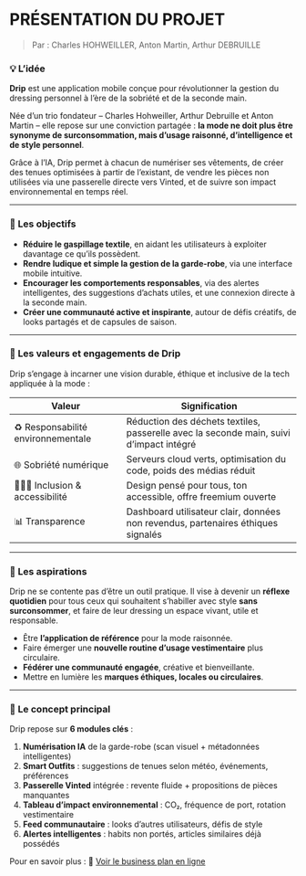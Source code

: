 # PRÉSENTATION DU PROJET
> Par : Charles HOHWEILLER, Anton Martin, Arthur DEBRUILLE

### 💡 L’idée

**Drip** est une application mobile conçue pour révolutionner la gestion du dressing personnel à l’ère de la sobriété et de la seconde main.

Née d’un trio fondateur – Charles Hohweiller, Arthur Debruille et Anton Martin – elle repose sur une conviction partagée : **la mode ne doit plus être synonyme de surconsommation, mais d’usage raisonné, d’intelligence et de style personnel**.

Grâce à l’IA, Drip permet à chacun de numériser ses vêtements, de créer des tenues optimisées à partir de l’existant, de vendre les pièces non utilisées via une passerelle directe vers Vinted, et de suivre son impact environnemental en temps réel.

---

### 🎯 Les objectifs

- **Réduire le gaspillage textile**, en aidant les utilisateurs à exploiter davantage ce qu’ils possèdent.
- **Rendre ludique et simple la gestion de la garde-robe**, via une interface mobile intuitive.
- **Encourager les comportements responsables**, via des alertes intelligentes, des suggestions d’achats utiles, et une connexion directe à la seconde main.
- **Créer une communauté active et inspirante**, autour de défis créatifs, de looks partagés et de capsules de saison.

---

### 🌿 Les valeurs et engagements de Drip

Drip s’engage à incarner une vision durable, éthique et inclusive de la tech appliquée à la mode :

| Valeur | Signification |
| --- | --- |
| ♻️ Responsabilité environnementale | Réduction des déchets textiles, passerelle avec la seconde main, suivi d’impact intégré |
| 🌐 Sobriété numérique | Serveurs cloud verts, optimisation du code, poids des médias réduit |
| 🧑‍🤝‍🧑 Inclusion & accessibilité | Design pensé pour tous, ton accessible, offre freemium ouverte |
| 📊 Transparence | Dashboard utilisateur clair, données non revendus, partenaires éthiques signalés |

---

### 🚀 Les aspirations

Drip ne se contente pas d’être un outil pratique. Il vise à devenir un **réflexe quotidien** pour tous ceux qui souhaitent s’habiller avec style **sans surconsommer**, et faire de leur dressing un espace vivant, utile et responsable.

- Être **l’application de référence** pour la mode raisonnée.
- Faire émerger une **nouvelle routine d’usage vestimentaire** plus circulaire.
- **Fédérer une communauté engagée**, créative et bienveillante.
- Mettre en lumière les **marques éthiques, locales ou circulaires**.

---

### 🧠 Le concept principal

Drip repose sur **6 modules clés** :

1. **Numérisation IA** de la garde-robe (scan visuel + métadonnées intelligentes)
2. **Smart Outfits** : suggestions de tenues selon météo, événements, préférences
3. **Passerelle Vinted** intégrée : revente fluide + propositions de pièces manquantes
4. **Tableau d’impact environnemental** : CO₂, fréquence de port, rotation vestimentaire
5. **Feed communautaire** : looks d’autres utilisateurs, défis de style
6. **Alertes intelligentes** : habits non portés, articles similaires déjà possédés

Pour en savoir plus : 🔗 [Voir le business plan en ligne](https://drip-chi.vercel.app/)
